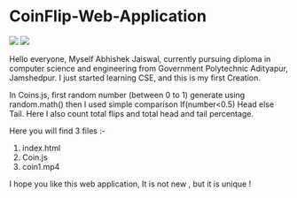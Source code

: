 # CoinFlip-Web-Application

<img src="https://user-images.githubusercontent.com/67130803/85091837-031cfa00-b206-11ea-9080-7ccb0a069ab5.jpg">
<img src="https://user-images.githubusercontent.com/67130803/85091829-00220980-b206-11ea-8f01-f1f2c69456d3.jpg">

Hello everyone, Myself Abhishek Jaiswal, currently pursuing diploma in computer science and engineering from Government Polytechnic Adityapur, Jamshedpur.
I just started learning CSE, and this is my first Creation.

In Coins.js, first random number (between 0 to 1) generate using random.math() then I used simple comparison If(number<0.5) Head else Tail.
Here I also count total flips and total head and tail percentage.


Here you will find 3 files :-

1) index.html
2) Coin.js
3) coin1.mp4

I hope you like this web application,
It is not new , but it is unique ! 


